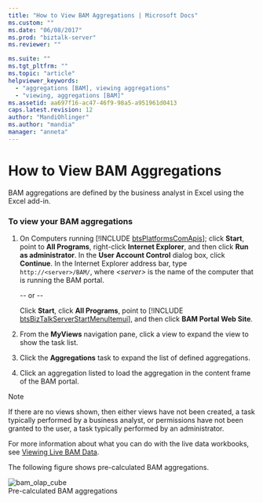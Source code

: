 ```yaml
---
title: "How to View BAM Aggregations | Microsoft Docs"
ms.custom: ""
ms.date: "06/08/2017"
ms.prod: "biztalk-server"
ms.reviewer: ""

ms.suite: ""
ms.tgt_pltfrm: ""
ms.topic: "article"
helpviewer_keywords: 
  - "aggregations [BAM], viewing aggregations"
  - "viewing, aggregations [BAM]"
ms.assetid: aa697f16-ac47-46f9-98a5-a951961d0413
caps.latest.revision: 12
author: "MandiOhlinger"
ms.author: "mandia"
manager: "anneta"
---
```

# How to View BAM Aggregations
BAM aggregations are defined by the business analyst in Excel using the Excel add-in.  
  
### To view your BAM aggregations  
  
1. On Computers running [!INCLUDE [btsPlatformsComApis](../includes/btsplatformscomapis-md.md)]; click <strong>Start</strong>, point to <strong>All Programs</strong>, right-click <strong>Internet Explorer</strong>, and then click <strong>Run as administrator</strong>. In the <strong>User Account Control</strong> dialog box, click <strong>Continue</strong>. In the Internet Explorer address bar, type `http://<server>/BAM/`, where <em>\<server></em> is the name of the computer that is running the BAM portal.  
  
    -- or --  
  
    Click <strong>Start</strong>, click <strong>All Programs</strong>, point to [!INCLUDE [btsBizTalkServerStartMenuItemui](../includes/btsbiztalkserverstartmenuitemui-md.md)], and then click <strong>BAM Portal Web Site</strong>.  
  
2. From the **MyViews** navigation pane, click a view to expand the view to show the task list.  
  
3. Click the **Aggregations** task to expand the list of defined aggregations.  
  
4. Click an aggregation listed to load the aggregation in the content frame of the BAM portal.  
  
> [!NOTE]
>  If there are no views shown, then either views have not been created, a task typically performed by a business analyst, or permissions have not been granted to the user, a task typically performed by an administrator.  
  
 For more information about what you can do with the live data workbooks, see [Viewing Live BAM Data](../core/viewing-live-bam-data.md).  
  
 The following figure shows pre-calculated BAM aggregations.  
  
 ![](../core/media/bam-olap-cube.gif "bam_olap_cube")  
Pre-calculated BAM aggregations